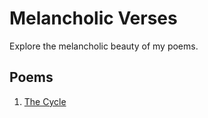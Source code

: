 # Melancholic Verses

Explore the melancholic beauty of my poems.

## Poems

1. [The Cycle](poem1.md)
